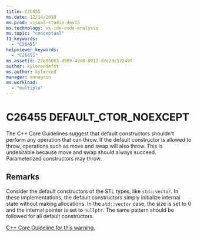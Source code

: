 ```yaml
---
title: C26455
ms.date: 12/14/2018
ms.prod: visual-studio-dev15
ms.technology: vs-ide-code-analysis
ms.topic: "conceptual"
f1_keywords:
  - "C26455"
helpviewer_keywords:
  - "C26455"
ms.assetid: 27e86063-d969-49d8-8912-dcc2dc57249f
author: kylereedmfst
ms.author: kylereed
manager: annagrin
ms.workload:
  - "multiple"
---
```

# C26455 DEFAULT_CTOR_NOEXCEPT
The C++ Core Guidelines suggest that default constructors shouldn't perform any operation that can throw.
If the default constructor is allowed to throw, operations such as move and swap will also throw. This is undesirable because move and swap should always succeed.
Parameterized constructors may throw.

## Remarks
Consider the default constructors of the STL types, like `std::vector`. In these implementations, the default constructors simply initialize internal state without making allocations. In the `std::vector` case, the size is set to 0 and the internal pointer is set to `nullptr`. The same pattern should be followed for all default constructors.

[C++ Core Guideline for this warning.](https://github.com/isocpp/CppCoreGuidelines/blob/master/CppCoreGuidelines.md#Rf-noexcept)
